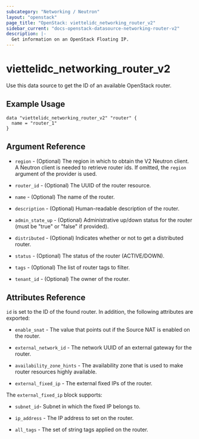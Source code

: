 ```yaml
---
subcategory: "Networking / Neutron"
layout: "openstack"
page_title: "OpenStack: viettelidc_networking_router_v2"
sidebar_current: "docs-openstack-datasource-networking-router-v2"
description: |-
  Get information on an OpenStack Floating IP.
---
```


# viettelidc\_networking\_router\_v2

Use this data source to get the ID of an available OpenStack router.

## Example Usage

```hcl
data "viettelidc_networking_router_v2" "router" {
  name = "router_1"
}
```

## Argument Reference

* `region` - (Optional) The region in which to obtain the V2 Neutron client.
  A Neutron client is needed to retrieve router ids. If omitted, the
  `region` argument of the provider is used.

* `router_id` - (Optional) The UUID of the router resource.

* `name` - (Optional) The name of the router.

* `description` - (Optional) Human-readable description of the router.

* `admin_state_up` - (Optional) Administrative up/down status for the router (must be "true" or "false" if provided).

* `distributed` - (Optional) Indicates whether or not to get a distributed router.

* `status` - (Optional) The status of the router (ACTIVE/DOWN).

* `tags` - (Optional) The list of router tags to filter.

* `tenant_id` - (Optional) The owner of the router.

## Attributes Reference

`id` is set to the ID of the found router. In addition, the following attributes
are exported:

* `enable_snat` - The value that points out if the Source NAT is enabled on the router.

* `external_network_id` - The network UUID of an external gateway for the router.

* `availability_zone_hints` - The availability zone that is used to make router resources highly available.

* `external_fixed_ip` - The external fixed IPs of the router.

The `external_fixed_ip` block supports:

* `subnet_id`- Subnet in which the fixed IP belongs to.

* `ip_address` - The IP address to set on the router.

* `all_tags` - The set of string tags applied on the router.
